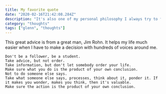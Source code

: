 ```yaml
---
title: My favorite quote
date: "2020-02-16T21:42:08.284Z"
description: "It's also one of my personal philosophy I always try to follow when making a decision"
category: "thoughts"
tags: ["glenn", "thoughts"]
---
```


This great advice is from a great man, Jim Rohn. It helps my life much easier when I have to make a decision with hundreds of voices around me.

    Don't be a follower, be a student.
    Take advice, but not order.
    Take information, but don't let somebody order your life.
    Make sure what you do is the product of your own conclusion.
    Not to do someone else says.
    Take what someone else says, processes, think about it, ponder it. If it makes you wonder, makes you think, then it's valuable.
    Make sure the action is the product of your own conclusion.
